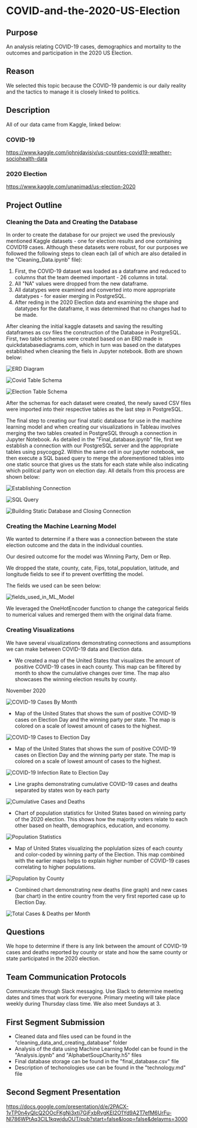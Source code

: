 # COVID-and-the-2020-US-Election

## Purpose

An analysis relating COVID-19 cases, demographics and mortality to the outcomes and participation in the 2020 US Election.

## Reason

We selected this topic because the COVID-19 pandemic is our daily reality and the tactics to manage it is closely linked to politics.

## Description

All of our data came from Kaggle, linked below:

### COVID-19

https://www.kaggle.com/johnjdavisiv/us-counties-covid19-weather-sociohealth-data

### 2020 Election

https://www.kaggle.com/unanimad/us-election-2020

## Project Outline

### Cleaning the Data and Creating the Database

In order to create the database for our project we used the previously mentioned Kaggle datasets - one for election results and one containing COVID19 cases. Although these datasets were robust, for our purposes we followed the following steps to clean each (all of which are also detailed in the "Cleaning_Data.ipynb" file):

1. First, the COVID-19 dataset was loaded as a dataframe and reduced to columns that the team deemed important - 26 columns in total.
2. All "NA" values were dropped from the new dataframe.
3. All datatypes were examined and converted into more appropriate datatypes - for easier merging in PostgreSQL.
4. After reding in the 2020 Election data and examining the shape and datatypes for the dataframe, it was determined that no changes had to be made.

After cleaning the initial kaggle datasets and saving the resulting dataframes as csv files the construction of the Database in PostgreSQL. First, two table schemas were created based on an ERD made in quickdatabasediagrams.com, which in turn was based on the datatypes established when cleaning the fiels in Jupyter notebook. Both are shown below:

![ERD Diagram](https://github.com/DenverSherman/COVID-and-the-2020-US-Election/blob/main/cleaning_data_and_creating_database/Database_ERD.png)

![Covid Table Schema](https://github.com/DenverSherman/COVID-and-the-2020-US-Election/blob/main/cleaning_data_and_creating_database/covid_counties_table_schema.PNG)

![Election Table Schema](https://github.com/DenverSherman/COVID-and-the-2020-US-Election/blob/main/cleaning_data_and_creating_database/election_results_table_schema.PNG)

After the schemas for each dataset were created, the newly saved CSV files were imported into their respective tables as the last step in PostgreSQL.

The final step to creating our final static database for use in the machine learning model and when creating our visualizations in Tableau involves merging the two tables created in PostgreSQL through a connection in Jupyter Notebook. As detailed in the "Final_database.ipynb" file, first we establish a connection with our PostgreSQL server and the appropriate tables using psycogpg2. Within the same cell in our jupyter notebook, we then execute a SQL based query to merge the aforementioned tables into one static source that gives us the stats for each state while also indicating which political party won on election day. All details from this process are shown below:

![Establishing Connection](https://github.com/DenverSherman/COVID-and-the-2020-US-Election/blob/main/cleaning_data_and_creating_database/establishing_postgres_connection.PNG)

![SQL Query](https://github.com/DenverSherman/COVID-and-the-2020-US-Election/blob/main/cleaning_data_and_creating_database/table_join_query.PNG)

![Building Static Database and Closing Connection](https://github.com/DenverSherman/COVID-and-the-2020-US-Election/blob/main/cleaning_data_and_creating_database/closing_postgres_connection.PNG)

### Creating the Machine Learning Model

We wanted to determine if a there was a connection between the state election outcome and the data in the individual counties. 

Our desired outcome for the model was Winning Party, Dem or Rep. 

We dropped the state, county, cate, Fips, total_population, latitude, and longitude fields to see if to prevent overfitting the model.

The fields we used can be seen below:

![fields_used_in_ML_Model](./tableau_images/jeff_images/fields_used_in_ML_Model.png)

We leveraged the OneHotEncoder function to change the categorical fields to numerical values and remerged them with the original data frame.

### Creating Visualizations

We have several visualizations demonstrating connections and assumptions we can make between COVID-19 data and Election data.

- We created a map of the United States that visualizes the amount of positive COVID-19 cases in each county. This map can be filtered by month to show the cumulative changes over time. The map also showcases the winning election results by county.

November 2020

![COVID-19 Cases By Month](./tableau_images/final_images/covid-19_cases_by_month.png)

- Map of the United States that shows the sum of positive COVID-19 cases on Election Day and the winning party per state. The map is colored on a scale of lowest amount of cases to the highest.

![COVID-19 Cases to Election Day](./tableau_images/final_images/covid-19_cases_on_election_day.png)

- Map of the United States that shows the sum of positive COVID-19 cases on Election Day and the winning party per state. The map is colored on a scale of lowest amount of cases to the highest.

![COVID-19 Infection Rate to Election Day](./tableau_images/final_images/cases_by_population.png)

- Line graphs demonstrating cumulative COVID-19 cases and deaths separated by states won by each party

![Cumulative Cases and Deaths](./tableau_images/final_images/cumulative_cases_and_deaths.png)

- Chart of population statistics for United States based on winning party of the 2020 election. This shows how the majority voters relate to each other based on health, demographics, education, and economy.

![Population Statistics](./tableau_images/final_images/population_statistics.png)

- Map of United States visualizing the poplulation sizes of each county and color-coded by winning party of the Election. This map combined with the earlier maps helps to explain higher number of COVID-19 cases correlating to higher populations.

![Population by County](./tableau_images/final_images/population_by_county.png)

- Combined chart demonstrating new deaths (line graph) and new cases (bar chart) in the entire country from the very first reported case up to Election Day.

![Total Cases & Deaths per Month](./tableau_images/final_images/total_cases_and_deaths_per_month.png)

## Questions

We hope to determine if there is any link between the amount of COVID-19 cases and deaths reported by county or state and how the same county or state participated in the 2020 election.

## Team Communication Protocols

Communicate through Slack messaging. 
Use Slack to determine meeting dates and times that work for everyone.
Primary meeting will take place weekly during Thursday class time. We also meet Sundays at 3.

## First Segment Submission

- Cleaned data and files used can be found in the "cleaning_data_and_creating_database" folder
- Analysis of the data using Machine Learning Model can be found in the "Analysis.ipynb" and "AlphabetSoupCharity.h5" files
- Final database storage can be found in the "final_database.csv" file
- Description of techonologies use can be found in the "technology.md" file

## Second Segment Presentation

https://docs.google.com/presentation/d/e/2PACX-1vTP0n4yQIcQ2OOcFKgNi3xtj7GjFxbRvgKEI2O1Yd9A2T7efM6UrFu-NI786WPtAq3ClL1kqwjduOUT/pub?start=false&loop=false&delayms=3000
